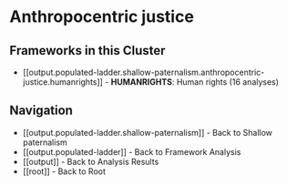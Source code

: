 # Anthropocentric justice

## Frameworks in this Cluster

- [[output.populated-ladder.shallow-paternalism.anthropocentric-justice.humanrights]] - **HUMANRIGHTS**: Human rights (16 analyses)


## Navigation

- [[output.populated-ladder.shallow-paternalism]] - Back to Shallow paternalism
- [[output.populated-ladder]] - Back to Framework Analysis
- [[output]] - Back to Analysis Results
- [[root]] - Back to Root
